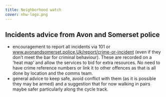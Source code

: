 ```yaml
--- 
title: Neighborhood watch
cover: nhw-logo.png
---
```


## Incidents advice from Avon and Somerset police

- encouragement to report all incidents via 101 or www.avonandsomerset.police.Uk/report/crime-or-incident (even if they don’t meet the bar for criminal behaviour). These are recorded on a ‘heat map’ and allow the services to bid for extra resources. No need to have crime reference numbers or link it to other offences as that is all done by location and the comms team.
- general advice to keep safe, avoid conflict with them (as it is possible they may be armed) and a suggestion that for now walking in pairs maybe safer particularly along the cycle track.
